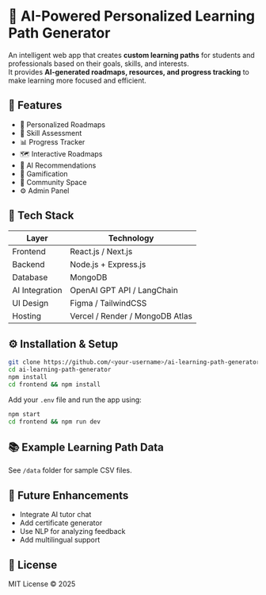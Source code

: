 # 🎯 AI-Powered Personalized Learning Path Generator

An intelligent web app that creates **custom learning paths** for students and professionals based on their goals, skills, and interests.  
It provides **AI-generated roadmaps, resources, and progress tracking** to make learning more focused and efficient.

## 🚀 Features
- 🧩 Personalized Roadmaps  
- 🧠 Skill Assessment  
- 📊 Progress Tracker  
- 🗺️ Interactive Roadmaps  
- 🤖 AI Recommendations  
- 🏅 Gamification  
- 👥 Community Space  
- ⚙️ Admin Panel  

## 🧰 Tech Stack
| Layer | Technology |
|-------|-------------|
| Frontend | React.js / Next.js |
| Backend | Node.js + Express.js |
| Database | MongoDB |
| AI Integration | OpenAI GPT API / LangChain |
| UI Design | Figma / TailwindCSS |
| Hosting | Vercel / Render / MongoDB Atlas |

## ⚙️ Installation & Setup
```bash
git clone https://github.com/<your-username>/ai-learning-path-generator.git
cd ai-learning-path-generator
npm install
cd frontend && npm install
```
Add your `.env` file and run the app using:
```bash
npm start
cd frontend && npm run dev
```

## 📚 Example Learning Path Data
See `/data` folder for sample CSV files.

## 🌟 Future Enhancements
- Integrate AI tutor chat  
- Add certificate generator  
- Use NLP for analyzing feedback  
- Add multilingual support  

## 📜 License
MIT License © 2025 
